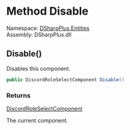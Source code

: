 # Method Disable

Namespace: [DSharpPlus.Entities](DSharpPlus.Entities.md)  
Assembly: DSharpPlus.dll

## <a id="DSharpPlus_Entities_DiscordRoleSelectComponent_Disable"></a>Disable\(\)

Disables this component.

```csharp
public DiscordRoleSelectComponent Disable()
```

### Returns

[DiscordRoleSelectComponent](DSharpPlus.Entities.DiscordRoleSelectComponent.md)

The current component.

